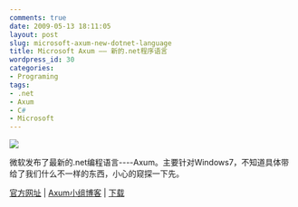 ```yaml
---
comments: true
date: 2009-05-13 18:11:05
layout: post
slug: microsoft-axum-new-dotnet-language
title: Microsoft Axum —— 新的.net程序语言
wordpress_id: 30
categories:
- Programing
tags:
- .net
- Axum
- C#
- Microsoft
---
```


![](/upload/dd795202.AXUM_banner(en-us).png)

微软发布了最新的.net编程语言----Axum。主要针对Windows7，不知道具体带给了我们什么不一样的东西，小心的窥探一下先。

[官方网址](http://msdn.microsoft.com/en-us/devlabs/dd795202.aspx) | [Axum小组博客](http://blogs.msdn.com/maestroteam/default.aspx) | [下载](http://www.microsoft.com/downloads/details.aspx?displaylang=en&FamilyID=cfe70d5d-37aa-4c4c-8eeb-d4576c41baa2#tm)
